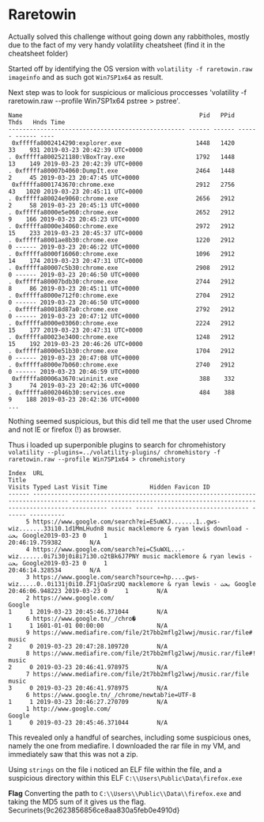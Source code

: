 # Raretowin

Actually solved this challenge without going down any rabbitholes, mostly due to the fact of my very handy volatility cheatsheet (find it in the cheatsheet folder)

Started off by identifying the OS version with `volatility -f raretowin.raw imageinfo` and as such got `Win7SP1x64` as result.

Next step was to look for suspicious or malicious proccesses 'volatility -f raretowin.raw --profile Win7SP1x64 pstree > pstree'.
```
Name                                                  Pid   PPid   Thds   Hnds Time
-------------------------------------------------- ------ ------ ------ ------ ----
 0xfffffa8002414290:explorer.exe                     1448   1420     33    931 2019-03-23 20:42:39 UTC+0000
. 0xfffffa8002521180:VBoxTray.exe                    1792   1448     13    149 2019-03-23 20:42:39 UTC+0000
. 0xfffffa80007b4060:DumpIt.exe                      2464   1448      2     45 2019-03-23 20:47:45 UTC+0000
 0xfffffa8001743670:chrome.exe                       2912   2756     43   1020 2019-03-23 20:45:11 UTC+0000
. 0xfffffa80024e9060:chrome.exe                      2656   2912      2     58 2019-03-23 20:45:13 UTC+0000
. 0xfffffa8000e5e060:chrome.exe                      2652   2912      9    166 2019-03-23 20:45:23 UTC+0000
. 0xfffffa8000e34060:chrome.exe                      2972   2912     15    233 2019-03-23 20:45:37 UTC+0000
. 0xfffffa8001ae8b30:chrome.exe                      1220   2912      0 ------ 2019-03-23 20:46:22 UTC+0000
. 0xfffffa8000f16060:chrome.exe                      1096   2912     14    174 2019-03-23 20:47:31 UTC+0000
. 0xfffffa80007c5b30:chrome.exe                      2908   2912      0 ------ 2019-03-23 20:46:50 UTC+0000
. 0xfffffa80007bdb30:chrome.exe                      2744   2912      8     86 2019-03-23 20:45:11 UTC+0000
. 0xfffffa8000e712f0:chrome.exe                      2704   2912      0 ------ 2019-03-23 20:46:50 UTC+0000
. 0xfffffa80018d87a0:chrome.exe                      2792   2912      0 ------ 2019-03-23 20:47:12 UTC+0000
. 0xfffffa8000e03060:chrome.exe                      2224   2912     15    177 2019-03-23 20:47:31 UTC+0000
. 0xfffffa80023e3400:chrome.exe                      1248   2912     15    192 2019-03-23 20:46:26 UTC+0000
. 0xfffffa8000e51b30:chrome.exe                      1704   2912      0 ------ 2019-03-23 20:47:08 UTC+0000
. 0xfffffa8000e7b060:chrome.exe                      2740   2912      0 ------ 2019-03-23 20:46:59 UTC+0000
 0xfffffa80006a3670:wininit.exe                       388    332      3     74 2019-03-23 20:42:36 UTC+0000
. 0xfffffa8002046b30:services.exe                     484    388      9    188 2019-03-23 20:42:36 UTC+0000
...
```

Nothing seemed suspicious, but this did tell me that the user used Chrome and not IE or firefox (!) as browser.

Thus i loaded up superponible plugins to search for chromehistory `volatility --plugins=../volatility-plugins/ chromehistory -f raretowin.raw --profile Win7SP1x64 > chromehistory`
```
Index  URL                                                                              Title                                                                            Visits Typed Last Visit Time            Hidden Favicon ID
------ -------------------------------------------------------------------------------- -------------------------------------------------------------------------------- ------ ----- -------------------------- ------ ----------
     5 https://www.google.com/search?ei=E5uWXJ.......1..gws-wiz.......33i10.1d1MmLHudn8 music macklemore & ryan lewis download - بحث Google‏                             1     0 2019-03-23 20:46:19.759382        N/A       
     4 https://www.google.com/search?ei=C5uWXL...-wiz.......0i7i30j0i8i7i30.o2tBk6J7PNY music macklemore & ryan lewis - بحث Google‏                                      1     0 2019-03-23 20:46:14.328534        N/A       
     3 https://www.google.com/search?source=hp....gws-wiz.....0..0i131j0i10.ZF1jOaSrzUQ macklemore & ryan lewis - بحث Google‏                                            1     0 2019-03-23 20:46:06.948223        N/A       
     2 https://www.google.com/                                                          Google                                                                                1     1 2019-03-23 20:45:46.371044        N/A       
     6 https://www.google.tn/_/chro�                                                                                                                         1     1 1601-01-01 00:00:00               N/A       
     9 https://www.mediafire.com/file/2t7bb2mflg2lwwj/music.rar/file#                   music                                                                                 2     0 2019-03-23 20:47:28.109720        N/A       
     8 https://www.mediafire.com/file/2t7bb2mflg2lwwj/music.rar/file#!                  music                                                                                 2     0 2019-03-23 20:46:41.978975        N/A       
     7 https://www.mediafire.com/file/2t7bb2mflg2lwwj/music.rar/file                    music                                                                                 3     0 2019-03-23 20:46:41.978975        N/A       
     6 https://www.google.tn/_/chrome/newtab?ie=UTF-8                                                                                                                         1     1 2019-03-23 20:46:27.270709        N/A       
     1 http://www.google.com/                                                           Google                                                                                1     0 2019-03-23 20:45:46.371044        N/A    
 ```
This revealed only a handful of searches, including some suspicious ones, namely the one from mediafire. I downloaded the rar file in my VM, and immediately saw that this was not a zip.

Using `strings` on the file i noticed an ELF file within the file, and a suspicious directory within this ELF `C:\\Users\Public\Data\firefox.exe`

__Flag__
Converting the path to `C:\\Users\\Public\\Data\\firefox.exe` and taking the MD5 sum of it gives us the flag.
Securinets{9c2623856856ce8aa830a5feb0e4910d}
